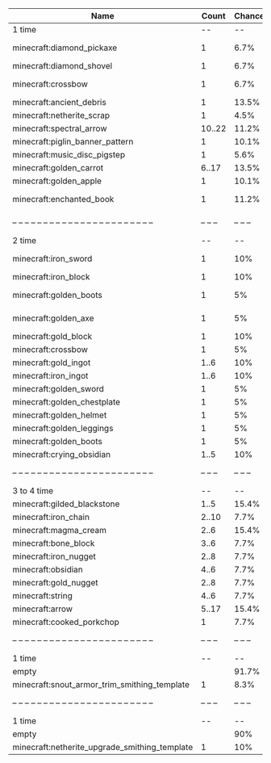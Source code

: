 | Name                                          | Count  | Chance | Weight | Comment                       |
| --------------------------------------------- | ------ | ------ | ------ | ----------------------------- |
| 1 time                                        |     -- |     -- |     -- |                               |
| minecraft:diamond_pickaxe                     |      1 |   6.7% |   6/89 | enchantments: #on_random_loot |
| minecraft:diamond_shovel                      |      1 |   6.7% |   6/89 |                               |
| minecraft:crossbow                            |      1 |   6.7% |   6/89 | enchantments: #on_random_loot |
| minecraft:ancient_debris                      |      1 |  13.5% |  12/89 |                               |
| minecraft:netherite_scrap                     |      1 |   4.5% |   4/89 |                               |
| minecraft:spectral_arrow                      | 10..22 |  11.2% |  10/89 |                               |
| minecraft:piglin_banner_pattern               |      1 |  10.1% |   9/89 |                               |
| minecraft:music_disc_pigstep                  |      1 |   5.6% |   5/89 |                               |
| minecraft:golden_carrot                       |  6..17 |  13.5% |  12/89 |                               |
| minecraft:golden_apple                        |      1 |  10.1% |   9/89 |                               |
| minecraft:enchanted_book                      |      1 |  11.2% |  10/89 | enchantments: soul_speed      |
| – – – – – – – – – – – – – – – – – – – – – – – | – – –  | – – –  | – – –  | – – – – – – – – – – – – – – – |
| 2 time                                        |     -- |     -- |     -- |                               |
| minecraft:iron_sword                          |      1 |    10% |   2/20 | enchantments: #on_random_loot |
| minecraft:iron_block                          |      1 |    10% |   2/20 |                               |
| minecraft:golden_boots                        |      1 |     5% |   1/20 | enchantments: soul_speed      |
| minecraft:golden_axe                          |      1 |     5% |   1/20 | enchantments: #on_random_loot |
| minecraft:gold_block                          |      1 |    10% |   2/20 |                               |
| minecraft:crossbow                            |      1 |     5% |   1/20 |                               |
| minecraft:gold_ingot                          |   1..6 |    10% |   2/20 |                               |
| minecraft:iron_ingot                          |   1..6 |    10% |   2/20 |                               |
| minecraft:golden_sword                        |      1 |     5% |   1/20 |                               |
| minecraft:golden_chestplate                   |      1 |     5% |   1/20 |                               |
| minecraft:golden_helmet                       |      1 |     5% |   1/20 |                               |
| minecraft:golden_leggings                     |      1 |     5% |   1/20 |                               |
| minecraft:golden_boots                        |      1 |     5% |   1/20 |                               |
| minecraft:crying_obsidian                     |   1..5 |    10% |   2/20 |                               |
| – – – – – – – – – – – – – – – – – – – – – – – | – – –  | – – –  | – – –  | – – – – – – – – – – – – – – – |
| 3 to 4 time                                   |     -- |     -- |     -- |                               |
| minecraft:gilded_blackstone                   |   1..5 |  15.4% |   2/13 |                               |
| minecraft:iron_chain                          |  2..10 |   7.7% |   1/13 |                               |
| minecraft:magma_cream                         |   2..6 |  15.4% |   2/13 |                               |
| minecraft:bone_block                          |   3..6 |   7.7% |   1/13 |                               |
| minecraft:iron_nugget                         |   2..8 |   7.7% |   1/13 |                               |
| minecraft:obsidian                            |   4..6 |   7.7% |   1/13 |                               |
| minecraft:gold_nugget                         |   2..8 |   7.7% |   1/13 |                               |
| minecraft:string                              |   4..6 |   7.7% |   1/13 |                               |
| minecraft:arrow                               |  5..17 |  15.4% |   2/13 |                               |
| minecraft:cooked_porkchop                     |      1 |   7.7% |   1/13 |                               |
| – – – – – – – – – – – – – – – – – – – – – – – | – – –  | – – –  | – – –  | – – – – – – – – – – – – – – – |
| 1 time                                        |     -- |     -- |     -- |                               |
| empty                                         |        |  91.7% |  11/12 |                               |
| minecraft:snout_armor_trim_smithing_template  |      1 |   8.3% |   1/12 |                               |
| – – – – – – – – – – – – – – – – – – – – – – – | – – –  | – – –  | – – –  | – – – – – – – – – – – – – – – |
| 1 time                                        |     -- |     -- |     -- |                               |
| empty                                         |        |    90% |   9/10 |                               |
| minecraft:netherite_upgrade_smithing_template |      1 |    10% |   1/10 |                               |
